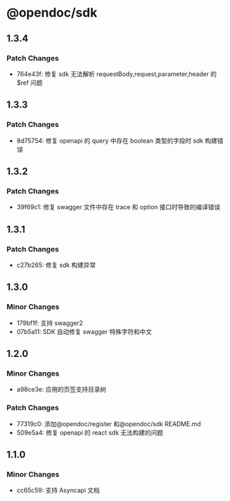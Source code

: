 # @opendoc/sdk

## 1.3.4

### Patch Changes

- 764e43f: 修复 sdk 无法解析 requestBody,request,parameter,header 的$ref 问题

## 1.3.3

### Patch Changes

- 8d75754: 修复 openapi 的 query 中存在 boolean 类型的字段时 sdk 构建错误

## 1.3.2

### Patch Changes

- 39f69c1: 修复 swagger 文件中存在 trace 和 option 接口时导致的编译错误

## 1.3.1

### Patch Changes

- c27b265: 修复 sdk 构建异常

## 1.3.0

### Minor Changes

- 179bf1f: 支持 swagger2
- 07b5a11: SDK 自动修复 swagger 特殊字符和中文

## 1.2.0

### Minor Changes

- a98ce3e: 应用的页签支持目录树

### Patch Changes

- 77319c0: 添加@opendoc/register 和@opendoc/sdk README.md
- 509e5a4: 修复 openapi 的 react sdk 无法构建的问题

## 1.1.0

### Minor Changes

- cc65c59: 支持 Asyncapi 文档
